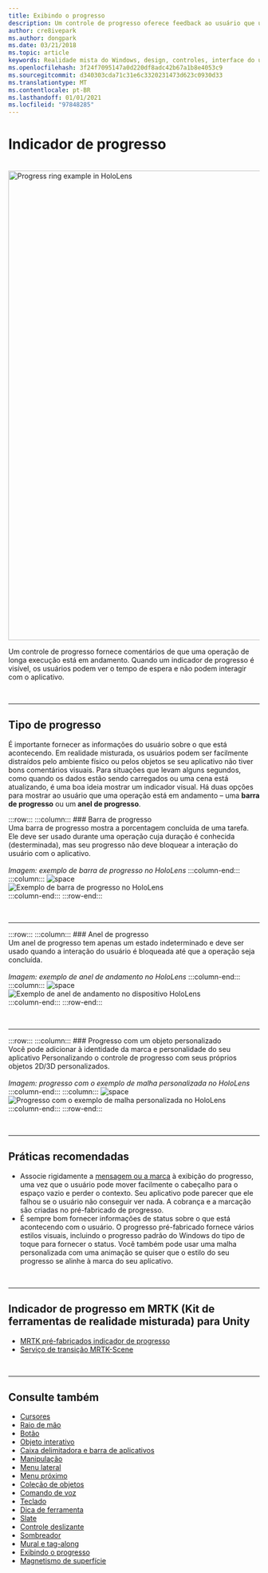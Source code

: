 ```yaml
---
title: Exibindo o progresso
description: Um controle de progresso oferece feedback ao usuário que uma operação de execução longa está em andamento.
author: cre8ivepark
ms.author: dongpark
ms.date: 03/21/2018
ms.topic: article
keywords: Realidade mista do Windows, design, controles, interface do usuário, UX, indicador de progresso, headset de realidade misturada, headset de realidade mista do Windows, headset da realidade virtual, HoloLens, MRTK, kit de ferramentas da realidade misturada
ms.openlocfilehash: 3f24f7095147a0d220df8adc42b67a1b8e4053c9
ms.sourcegitcommit: d340303cda71c31e6c3320231473d623c0930d33
ms.translationtype: MT
ms.contentlocale: pt-BR
ms.lasthandoff: 01/01/2021
ms.locfileid: "97848285"
---
```

# <a name="progress-indicator"></a>Indicador de progresso

<br>

<img src="images/MRTK_ProgressIndicator.gif" alt="Progress ring example in HoloLens" width="940px">

Um controle de progresso fornece comentários de que uma operação de longa execução está em andamento. Quando um indicador de progresso é visível, os usuários podem ver o tempo de espera e não podem interagir com o aplicativo.

<br>

---

## <a name="types-of-progress"></a>Tipo de progresso

É importante fornecer as informações do usuário sobre o que está acontecendo. Em realidade misturada, os usuários podem ser facilmente distraídos pelo ambiente físico ou pelos objetos se seu aplicativo não tiver bons comentários visuais. Para situações que levam alguns segundos, como quando os dados estão sendo carregados ou uma cena está atualizando, é uma boa ideia mostrar um indicador visual. Há duas opções para mostrar ao usuário que uma operação está em andamento – uma **barra de progresso** ou um **anel de progresso**.

:::row:::
    :::column:::
        ### <a name="progress-barbr"></a>Barra de progresso<br>
        Uma barra de progresso mostra a porcentagem concluída de uma tarefa. Ele deve ser usado durante uma operação cuja duração é conhecida (desterminada), mas seu progresso não deve bloquear a interação do usuário com o aplicativo.<br>
        <br>
        *Imagem: exemplo de barra de progresso no HoloLens*
    :::column-end:::
        :::column:::
        ![space](images/spacer-20x582.png)<br>
       ![Exemplo de barra de progresso no HoloLens](images/640px-progressbar.jpg)<br>
    :::column-end:::
:::row-end:::

<br>

---

:::row:::
    :::column:::
        ### <a name="progress-ringbr"></a>Anel de progresso<br>
        Um anel de progresso tem apenas um estado indeterminado e deve ser usado quando a interação do usuário é bloqueada até que a operação seja concluída.<br>
        <br>
        *Imagem: exemplo de anel de andamento no HoloLens*
    :::column-end:::
        :::column:::
        ![space](images/spacer-20x582.png)<br>
       ![Exemplo de anel de andamento no dispositivo HoloLens](images/640px-progressring.jpg)<br>
    :::column-end:::
:::row-end:::

<br>

---

:::row:::
    :::column:::
        ### <a name="progress-with-a-custom-objectbr"></a>Progresso com um objeto personalizado<br>
        Você pode adicionar à identidade da marca e personalidade do seu aplicativo Personalizando o controle de progresso com seus próprios objetos 2D/3D personalizados.<br>
        <br>
        *Imagem: progresso com o exemplo de malha personalizada no HoloLens*
    :::column-end:::
        :::column:::
        ![space](images/spacer-20x582.png)<br>
       ![Progresso com o exemplo de malha personalizada no HoloLens](images/640px-progresscustom.jpg)<br>
    :::column-end:::
:::row-end:::

<br>

---

## <a name="best-practices"></a>Práticas recomendadas
* Associe rigidamente a [mensagem ou a marca](billboarding-and-tag-along.md) à exibição do progresso, uma vez que o usuário pode mover facilmente o cabeçalho para o espaço vazio e perder o contexto. Seu aplicativo pode parecer que ele falhou se o usuário não conseguir ver nada. A cobrança e a marcação são criadas no pré-fabricado de progresso.
* É sempre bom fornecer informações de status sobre o que está acontecendo com o usuário. O progresso pré-fabricado fornece vários estilos visuais, incluindo o progresso padrão do Windows do tipo de toque para fornecer o status. Você também pode usar uma malha personalizada com uma animação se quiser que o estilo do seu progresso se alinhe à marca do seu aplicativo.

<br>

---

## <a name="progress-indicator-in-mrtk-mixed-reality-toolkit-for-unity"></a>Indicador de progresso em MRTK (Kit de ferramentas de realidade misturada) para Unity

* [MRTK pré-fabricados indicador de progresso](https://github.com/microsoft/MixedRealityToolkit-Unity/tree/mrtk_release/Assets/MRTK/SDK/Features/UX/Prefabs/ProgressIndicators)
* [Serviço de transição MRTK-Scene](https://microsoft.github.io/MixedRealityToolkit-Unity/Documentation/Extensions/SceneTransitionService/SceneTransitionServiceOverview.html)


<br>

---

## <a name="see-also"></a>Consulte também

* [Cursores](cursors.md)
* [Raio de mão](point-and-commit.md)
* [Botão](button.md)
* [Objeto interativo](interactable-object.md)
* [Caixa delimitadora e barra de aplicativos](app-bar-and-bounding-box.md)
* [Manipulação](direct-manipulation.md)
* [Menu lateral](hand-menu.md)
* [Menu próximo](near-menu.md)
* [Coleção de objetos](object-collection.md)
* [Comando de voz](voice-input.md)
* [Teclado](keyboard.md)
* [Dica de ferramenta](tooltip.md)
* [Slate](slate.md)
* [Controle deslizante](slider.md)
* [Sombreador](shader.md)
* [Mural e tag-along](billboarding-and-tag-along.md)
* [Exibindo o progresso](progress.md)
* [Magnetismo de superfície](surface-magnetism.md)
